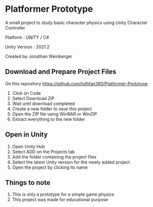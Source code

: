 # Platformer Prototype

A small project to study basic character physics using Unity Character Controller

Platform : UNITY / C#

Unity Version : 2021.2

Created by Jonathan Weinberger

## Download and Prepare Project Files
On this repository https://github.com/luthfan360/Platformer-Prototype
1. Click on Code
2. Select Download ZIP
3. Wait until download completed
4. Create a new folder to save this project
4. Open the ZIP file using WinRAR or WinZIP
5. Extract everything to the new folder

## Open in Unity
1. Open Unity Hub
2. Select ADD on the Projects tab
3. Add the folder containing the project files
4. Select the latest Unity version for the newly added project
5. Open the project by clicking its name

## Things to note
1. This is only a prototype for a simple game physics
2. This project was made for educational purpose
